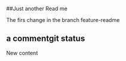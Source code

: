 ##Just another Read me

The firs change in the branch feature-readme

## a commentgit status

New content
